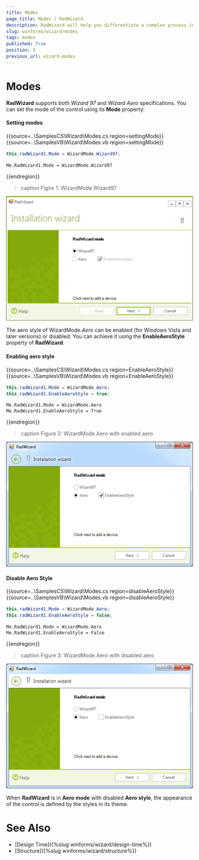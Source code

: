```yaml
---
title: Modes
page_title: Modes | RadWizard
description: RadWizard will help you differentiate a complex process into separate steps and provide your users with the ability to govern the process upon their decisions.
slug: winforms/wizard/modes
tags: modes
published: True
position: 3
previous_url: wizard-modes
---
```


# Modes

__RadWizard__ supports both *Wizard 97* and *Wizard Aero* specifications. You can set the mode of the control using its __Mode__ property:

#### Setting modes

{{source=..\SamplesCS\Wizard\Modes.cs region=settingMode}} 
{{source=..\SamplesVB\Wizard\Modes.vb region=settingMode}} 

````C#
this.radWizard1.Mode = WizardMode.Wizard97;

````
````VB.NET
Me.RadWizard1.Mode = WizardMode.Wizard97

````

{{endregion}} 

>caption Figire 1: WizardMode.Wizard97

![wizard-mode 001](images/wizard-mode001.png)

The aero style of WizardMode.*Aero* can be enabled (for Windows Vista and later versions) or disabled. You can achieve it using the **EnableAeroStyle**  property of __RadWizard__.

#### Enabling aero style

{{source=..\SamplesCS\Wizard\Modes.cs region=EnableAeroStyle}} 
{{source=..\SamplesVB\Wizard\Modes.vb region=EnableAeroStyle}} 

````C#
this.radWizard1.Mode = WizardMode.Aero;
this.radWizard1.EnableAeroStyle = true;

````
````VB.NET
Me.RadWizard1.Mode = WizardMode.Aero
Me.RadWizard1.EnableAeroStyle = True

````

{{endregion}} 

>caption Figure 2: WizardMode.Aero with enabled aero

![wizard-mode 002](images/wizard-mode002.png)

#### Disable __Aero Style__

{{source=..\SamplesCS\Wizard\Modes.cs region=disableAeroStyle}} 
{{source=..\SamplesVB\Wizard\Modes.vb region=disableAeroStyle}} 

````C#
this.radWizard1.Mode = WizardMode.Aero;
this.radWizard1.EnableAeroStyle = false;

````
````VB.NET
Me.RadWizard1.Mode = WizardMode.Aero
Me.RadWizard1.EnableAeroStyle = False

````

{{endregion}} 

>caption Figure 3: WizardMode.Aero with disabled aero

![wizard-mode 003](images/wizard-mode003.png)

When __RadWizard__ is in __Aero mode__ with disabled __Aero style__, 
the appearance of the control is defined by the styles in its theme.

# See Also

* [Design Time]({%slug winforms/wizard/design-time%})	
* [Structure]({%slug winforms/wizard/structure%})
		
